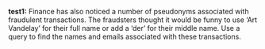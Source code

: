 **test1:**
Finance has also noticed a number of pseudonyms associated with fraudulent transactions.
The fraudsters thought it would be funny to use ‘Art Vandelay’ for their full name or add a ‘der’ for their middle name.
Use a query to find the names and emails associated with these transactions.


